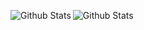 <img
        align="left"
        src="https://github-readme-stats.vercel.app/api?username=anuraghazra&show_icons=true&theme=dark&hide_border=true"
        alt="Github Stats"
      />

<img
        align="left"
        src="https://github-readme-stats.vercel.app/api/top-langs/?username=rattin1&layout=compact&theme=dark&hide_border=true"
        alt="Github Stats"
      />

